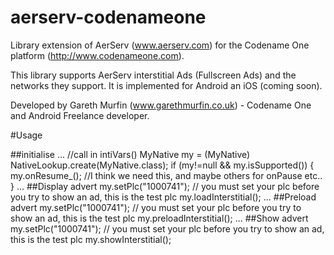# aerserv-codenameone

Library extension of AerServ (www.aerserv.com) for the Codename One platform (http://www.codenameone.com).

This library supports AerServ interstitial Ads (Fullscreen Ads) and the networks they support. It is implemented for Android an iOS (coming soon).

Developed by Gareth Murfin (www.garethmurfin.co.uk) - Codename One and Android Freelance developer.

#Usage

##initialise 
...
	//call in intiVars()
        MyNative my = (MyNative) NativeLookup.create(MyNative.class);
        if (my!=null && my.isSupported())
        {           
            my.onResume_(); //I think we need this, and maybe others for onPause etc..
        }
...
	##Display advert
	my.setPlc("1000741"); // you must set your plc before you try to show an ad, this is the test plc
        my.loadInterstitial();
...
	##Preload advert
	my.setPlc("1000741"); // you must set your plc before you try to show an ad, this is the test plc
        my.preloadInterstitial();
...
	##Show advert
	my.setPlc("1000741"); // you must set your plc before you try to show an ad, this is the test plc
        my.showInterstitial();
